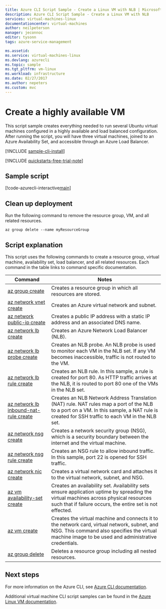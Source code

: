 ```yaml
---
title: Azure CLI Script Sample - Create a Linux VM with NLB | Microsoft Docs
description: Azure CLI Script Sample - Create a Linux VM with NLB 
services: virtual-machines-linux
documentationcenter: virtual-machines
author: neilpeterson
manager: jeconnoc
editor: tysonn
tags: azure-service-management

ms.assetid:
ms.service: virtual-machines-linux
ms.devlang: azurecli
ms.topic: sample
ms.tgt_pltfrm: vm-linux
ms.workload: infrastructure
ms.date: 02/27/2017
ms.author: nepeters
ms.custom: mvc
---
```


# Create a highly available VM

This script sample creates everything needed to run several Ubuntu virtual machines configured in a highly available and load balanced configuration. After running the script, you will have three virtual machines, joined to an Azure Availability Set, and accessible through an Azure Load Balancer. 

[!INCLUDE [sample-cli-install](../../../includes/sample-cli-install.md)]

[!INCLUDE [quickstarts-free-trial-note](../../../includes/quickstarts-free-trial-note.md)]

## Sample script

[!code-azurecli-interactive[main](../../../cli_scripts/virtual-machine/create-vm-nlb/create-vm-nlb.sh "Quick Create VM")]

## Clean up deployment 

Run the following command to remove the resource group, VM, and all related resources.

```azurecli-interactive 
az group delete --name myResourceGroup
```

## Script explanation

This script uses the following commands to create a resource group, virtual machine, availability set, load balancer, and all related resources. Each command in the table links to command specific documentation.

| Command | Notes |
|---|---|
| [az group create](https://docs.microsoft.com/cli/azure/group#az_group_create) | Creates a resource group in which all resources are stored. |
| [az network vnet create](https://docs.microsoft.com/cli/azure/network/vnet#az_network_vnet_create) | Creates an Azure virtual network and subnet. |
| [az network public-ip create](https://docs.microsoft.com/cli/azure/network/public-ip#az_network_public_ip_create) | Creates a public IP address with a static IP address and an associated DNS name. |
| [az network lb create](https://docs.microsoft.com/cli/azure/network/lb#az_network_lb_create) | Creates an Azure Network Load Balancer (NLB). |
| [az network lb probe create](https://docs.microsoft.com/cli/azure/network/lb/probe#az_network_lb_probe_create) | Creates an NLB probe. An NLB probe is used to monitor each VM in the NLB set. If any VM becomes inaccessible, traffic is not routed to the VM. |
| [az network lb rule create](https://docs.microsoft.com/cli/azure/network/lb/rule#az_network_lb_rule_create) | Creates an NLB rule. In this sample, a rule is created for port 80. As HTTP traffic arrives at the NLB, it is routed to port 80 one of the VMs in the NLB set. |
| [az network lb inbound-nat-rule create](https://docs.microsoft.com/cli/azure/network/lb/inbound-nat-rule#az_network_lb_inbound_nat_rule_create) | Creates an NLB Network Address Translation (NAT) rule.  NAT rules map a port of the NLB to a port on a VM. In this sample, a NAT rule is created for SSH traffic to each VM in the NLB set.  |
| [az network nsg create](https://docs.microsoft.com/cli/azure/network/nsg#az_network_nsg_create) | Creates a network security group (NSG), which is a security boundary between the internet and the virtual machine. |
| [az network nsg rule create](https://docs.microsoft.com/cli/azure/network/nsg/rule#az_network_nsg_rule_create) | Creates an NSG rule to allow inbound traffic. In this sample, port 22 is opened for SSH traffic. |
| [az network nic create](https://docs.microsoft.com/cli/azure/network/nic#az_network_nic_create) | Creates a virtual network card and attaches it to the virtual network, subnet, and NSG. |
| [az vm availability-set create](https://docs.microsoft.com/cli/azure/network/lb/rule#az_network_lb_rule_create) | Creates an availability set. Availability sets ensure application uptime by spreading the virtual machines across physical resources such that if failure occurs, the entire set is not effected. |
| [az vm create](https://docs.microsoft.com/cli/azure/vm/availability-set#az_vm_availability_set_create) | Creates the virtual machine and connects it to the network card, virtual network, subnet, and NSG. This command also specifies the virtual machine image to be used and administrative credentials.  |
| [az group delete](https://docs.microsoft.com/cli/azure/vm/extension#az_vm_extension_set) | Deletes a resource group including all nested resources. |

## Next steps

For more information on the Azure CLI, see [Azure CLI documentation](https://docs.microsoft.com/cli/azure).

Additional virtual machine CLI script samples can be found in the [Azure Linux VM documentation](../linux/cli-samples.md?toc=%2fazure%2fvirtual-machines%2flinux%2ftoc.json).
